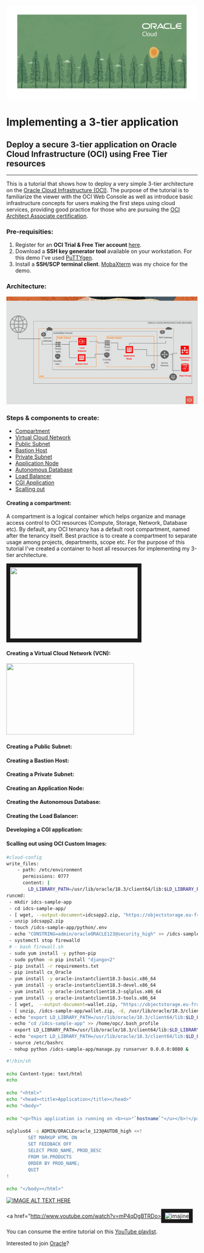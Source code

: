 
![images](/images/banner.png)

# Implementing a 3-tier application
## Deploy a secure 3-tier application on Oracle Cloud Infrastructure (OCI) using Free Tier resources
---  
This is a tutorial that shows how to deploy a very simple 3-tier architecture on the [Oracle Cloud Infrastructure (OCI)][oci]. 
The purpose of the tutorial is to familiarize the viewer with the OCI Web Console as well as introduce basic infrastructure concepts for users making the first steps using cloud services, providing good practice for those who are pursuing the [OCI Architect Associate certification][cert]. 

### Pre-requisities:
   1. Register for an **OCI Trial & Free Tier account** [here][free].
   2. Download a **SSH key generator tool** available on your workstation. For this demo I've used [PuTTYgen][puttygen]. 
   3. Install a **SSH/SCP terminal client**. [MobaXterm][moba] was my choice for the demo. 

### Architecture:  
![images](/images/arch.png)

### Steps & components to create:  
* [Compartment](#creating-a-compartment)  
* [Virtual Cloud Network](#creating-a-virtual-cloud-network-vcn)  
* [Public Subnet](#creating-a-public-subnet)  
* [Bastion Host](#creating-a-bastion-host)  
* [Private Subnet](#creating-a-private-subnet)  
* [Application Node](#creating-an-application-node)  
* [Autonomous Database](#creating-the-autonomous-database)  
* [Load Balancer](#creating-the-load-balancer)  
* [CGI Application](#developing-a-cgi-application)  
* [Scalling out](#scalling-out-using-oci-custom-images)  



#### Creating a compartment:  
A compartment is a logical container which helps organize and manage access control to OCI resources (Compute, Storage, Network, Database etc). By default, any OCI tenancy has a default root compartment, named after the tenancy itself. Best practice is to create a compartment to separate usage among projects, departments, scope etc. For the purpose of this tutorial I've created a container to host all resources for implementing my 3-tier architecture.

<a href="https://www.youtube.com/watch?v=XRPuwaaL2W8"><img src="http://img.youtube.com/vi/XRPuwaaL2W8/0.jpg" width="336" height="188"
   border="10" /></a>


#### Creating a Virtual Cloud Network (VCN):  

<a href="https://www.youtube.com/watch?v=V0G8X_Dbpz0"><img src="http://img.youtube.com/vi/V0G8X_Dbpz0/0.jpg" width="336" height="188"/></a>
   
#### Creating a Public Subnet:  
#### Creating a Bastion Host:  
#### Creating a Private Subnet:  
#### Creating an Application Node:  
#### Creating the Autonomous Database:
#### Creating the Load Balancer:
#### Developing a CGI application:  
#### Scalling out using OCI Custom Images:


```bash
#cloud-config
write_files:
    - path: /etc/environment
      permissions: 0777
      content: |
        LD_LIBRARY_PATH=/usr/lib/oracle/18.3/client64/lib:$LD_LIBRARY_PATH
runcmd:
 - mkdir idcs-sample-app
 - cd idcs-sample-app/
 - [ wget, --output-document=idcsapp2.zip, "https://objectstorage.eu-frankfurt-1.oraclecloud.com/p/YCbO7RYzKscSU5uOemIGon9SOiz948NMzzO_3BV2sN4/n/frvly4ywct1p/b/security/o/idcsapp2.zip"]
 - unzip idcsapp2.zip
 - touch /idcs-sample-app/python/.env
 - echo "CONSTRING=admin/oracleORACLE123@security_high" >> /idcs-sample-app/python/.env
 - systemctl stop firewalld
 # - bash firewall.sh
 - sudo yum install -y python-pip
 - sudo python -m pip install "django<2"
 - pip install -r requirements.txt
 - pip install cx_Oracle
 - yum install -y oracle-instantclient18.3-basic.x86_64 
 - yum install -y oracle-instantclient18.3-devel.x86_64 
 - yum install -y oracle-instantclient18.3-sqlplus.x86_64
 - yum install -y oracle-instantclient18.3-tools.x86_64
 - [ wget,  --output-document=wallet.zip, "https://objectstorage.eu-frankfurt-1.oraclecloud.com/p/bEIRP-U7NiU1KgCWWPvm8JoE-sRnTZ1gLvnIAccYxCo/n/frvly4ywct1p/b/security/o/Wallet_security_3.zip", -P, /usr/lib/oracle/18.3/client64/lib/network/admin]
 - [ unzip, /idcs-sample-app/wallet.zip, -d, /usr/lib/oracle/18.3/client64/lib/network/admin/]
 - echo "export LD_LIBRARY_PATH=/usr/lib/oracle/18.3/client64/lib:$LD_LIBRARY_PATH" >>/home/opc/.bash_profile
 - echo "cd /idcs-sample-app" >> /home/opc/.bash_profile
 - export LD_LIBRARY_PATH=/usr/lib/oracle/18.3/client64/lib:$LD_LIBRARY_PATH
 - echo "export LD_LIBRARY_PATH=/usr/lib/oracle/18.3/client64/lib:$LD_LIBRARY_PATH" >>/etc/bashrc
 - source /etc/bashrc
 - nohup python /idcs-sample-app/manage.py runserver 0.0.0.0:8080 &
```

```bash
#!/bin/sh

echo Content-type: text/html
echo

echo "<html>"
echo "<head><title>Application</title></head>"
echo "<body>"

echo "<p>This application is running on <b><u>"`hostname`"</u></b>!</p>"

sqlplus64 -s ADMIN/ORACLEoracle_123@AUTDB_high <<!
        SET MARKUP HTML ON
        SET FEEDBACK OFF
        SELECT PROD_NAME, PROD_DESC
        FROM SH.PRODUCTS
        ORDER BY PROD_NAME;
        QUIT
!

echo "</body></html>"
```

[![IMAGE ALT TEXT HERE](http://img.youtube.com/vi/Czqin0UEYTQ/0.jpg)](https://www.youtube.com/watch?v=mP4qDgBTRDo&list=PLVQmt4FnJlnlJUimvlGN6iVXh1SFcD2ut&index=1)

<a href="http://www.youtube.com/watch?v=mP4qDgBTRDo><img src="http://img.youtube.com/vi/Czqin0UEYTQ/0.jpg" 
alt="imajine" width="240" height="180" border="10" /></a>

You can consume the entire tutorial on this [YouTube playlist][playlist].

Interested to join [Oracle][jd]?

[cert]: https://www.oracle.com/cloud/iaas/training/certification.html
[oci]: https://www.oracle.com/cloud/
[free]: https://www.oracle.com/cloud/free/
[puttygen]: https://www.chiark.greenend.org.uk/~sgtatham/putty/latest.html
[moba]: https://mobaxterm.mobatek.net/download-home-edition.html
[playlist]: https://www.youtube.com/watch?v=Czqin0UEYTQ&list=PLVQmt4FnJlnlJUimvlGN6iVXh1SFcD2ut&index=1
[jd]: https://www.linkedin.com/jobs/view/1566385417

